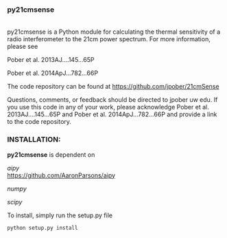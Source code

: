 ### py21cmsense
<br>
py21cmsense is a Python module for calculating the thermal sensitivity of a radio interferometer to the 21cm power spectrum.
For more information, please see

Pober et al. 2013AJ....145...65P

Pober et al. 2014ApJ...782...66P

The code repository can be found at https://github.com/jpober/21cmSense

Questions, comments, or feedback should be directed to jpober <at> uw <dot> edu.
If you use this code in any of your work, please acknowledge 
Pober et al. 2013AJ....145...65P and Pober et al. 2014ApJ...782...66P 
and provide a link to the code repository.

### INSTALLATION:

**py21cmsense** is dependent on 

*aipy*
<br>
https://github.com/AaronParsons/aipy

*numpy*

*scipy*

To install, simply run the setup.py file
```bash
python setup.py install
```

